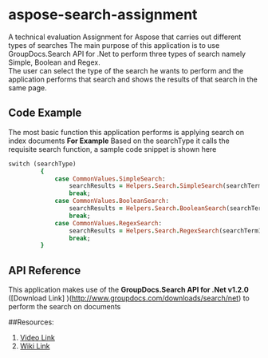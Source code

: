 # aspose-search-assignment
A technical evaluation Assignment for Aspose that carries out different types of searches 
The main purpose of this application is to use GroupDocs.Search API for .Net to perform three types of search namely Simple, Boolean and Regex.   
The user can select the type of the search he wants to perform and the application performs that search and shows the results of that search in the same page.  

## Code Example

The most basic function this application performs is applying search on index documents
**For Example** Based on the searchType it calls the requisite search function, a sample code snippet is shown here
```ruby
switch (searchType)
         {
             case CommonValues.SimpleSearch:
                 searchResults = Helpers.Search.SimpleSearch(searchTerm1);
                 break;
             case CommonValues.BooleanSearch:
                 searchResults = Helpers.Search.BooleanSearch(searchTerm1, searchTerm2);
                 break;
             case CommonValues.RegexSearch:
                 searchResults = Helpers.Search.RegexSearch(searchTerm1, searchTerm2);
                 break;
         }
```

## API Reference

This application makes use of the **GroupDocs.Search API for .Net v1.2.0**  ([Download Link] )(http://www.groupdocs.com/downloads/search/net) to perform the search on documents


##Resources:
1. [Video Link](https://www.dropbox.com/s/wi22sm0e55qp3mw/Home%20Page%20-%20Aspose%20Technical%20Evaluation%20Assignment%20-%20Mozilla%20Firefox%209_30_2016%204_03_09%20PM.mp4?dl=0) 
2. [Wiki Link](https://github.com/ridamohsin/aspose-search-assignment/wiki)
